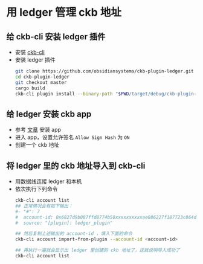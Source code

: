# 用 ledger 管理 ckb 地址

## 给 ckb-cli 安装 ledger 插件

* 安装 [ckb-cli](https://github.com/dotbitHQ/ckb-cli/tree/das-cli)
* 安装 ledger 插件
  ```bash
  git clone https://github.com/obsidiansystems/ckb-plugin-ledger.git
  cd ckb-plugin-ledger
  git checkout master
  cargo build
  ckb-cli plugin install --binary-path "$PWD/target/debug/ckb-plugin-ledger"
  ```



## 给 ledger 安装 ckb app
* 参考 [文章](https://www.reddit.com/r/NervosNetwork/comments/n1fzpt/how_do_i_secure_my_nervos_ckb_with_a_ledger_nano/) 安装 app
* 进入 app，设置允许签名 `Allow Sign Hash` 为 `ON`
* 创建一个 ckb 地址

## 将 ledger 里的 ckb 地址导入到 ckb-cli
* 用数据线连接 ledger 和本机
* 依次执行下列命令
  ```bash
  ckb-cli account list
  ## 正常情况会有如下输出：
  #- "#": 7
  #  account-id: 0x6827d9b087ffd8774b50xxxxxxxxxxae086227f187723c864dc7775bf7e046f0
  #  source: "[plugin]: ledger_plugin"
  
  ## 然后复制上述输出的 account-id ，填入下面的命令
  ckb-cli account import-from-plugin --account-id <account-id>
  
  ## 再执行一遍就会显示出 ledger 里创建的 ckb 地址了，这就说明导入成功了
  ckb-cli account list
  ```